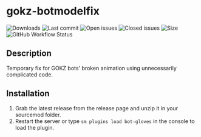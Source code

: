 # gokz-botmodelfix


![Downloads](https://img.shields.io/github/downloads/zer0k-z/gokz-botmodelfix/total?style=flat-square) ![Last commit](https://img.shields.io/github/last-commit/zer0k-z/gokz-botmodelfix?style=flat-square) ![Open issues](https://img.shields.io/github/issues/zer0k-z/gokz-botmodelfix?style=flat-square) ![Closed issues](https://img.shields.io/github/issues-closed/zer0k-z/gokz-botmodelfix?style=flat-square) ![Size](https://img.shields.io/github/repo-size/zer0k-z/gokz-botmodelfix?style=flat-square) ![GitHub Workflow Status](https://img.shields.io/github/workflow/status/zer0k-z/gokz-botmodelfix/Compile%20with%20SourceMod?style=flat-square)

## Description ##
Temporary fix for GOKZ bots' broken animation using unnecessarily complicated code.

## Installation ##
1. Grab the latest release from the release page and unzip it in your sourcemod folder.
2. Restart the server or type `sm plugins load bot-gloves` in the console to load the plugin.
